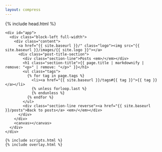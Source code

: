 ```yaml
---
layout: compress
---
```


<!DOCTYPE html>
<html>
{% include head.html %}
<body id="posts" class="inner-post-page">

    <div id="app">
      <div class="block-left full-width">
        <div class="content">
          <a href="{{ site.baseurl }}/" class="logo"><img src="{{ site.baseurl }}/images/{{ site.logo }}"></a>
          <div class="post-title-section">
            <div class="section-line">Posts <em>/</em></div>
            <h1 class="section-title">{{ page.title | markdownify | remove: "<p>" | remove: "</p>" }}</h1>
            <ul class="tags">
              {% for tag in page.tags %}
                <li><a href="{{ site.baseurl }}/tags#{{ tag }}">{{ tag }}</a></li>
                {% unless forloop.last %}
                {% endunless %}
              {% endfor %}
            </ul>
            <div class="section-line reverse"><a href="{{ site.baseurl }}/posts">Back to posts</a> <em>/</em></div>
          </div>
        </div>
        <canvas></canvas>
      </div>
    </div>

    {% include scripts.html %}
    {% include overlay.html %}
</body>
</html>
